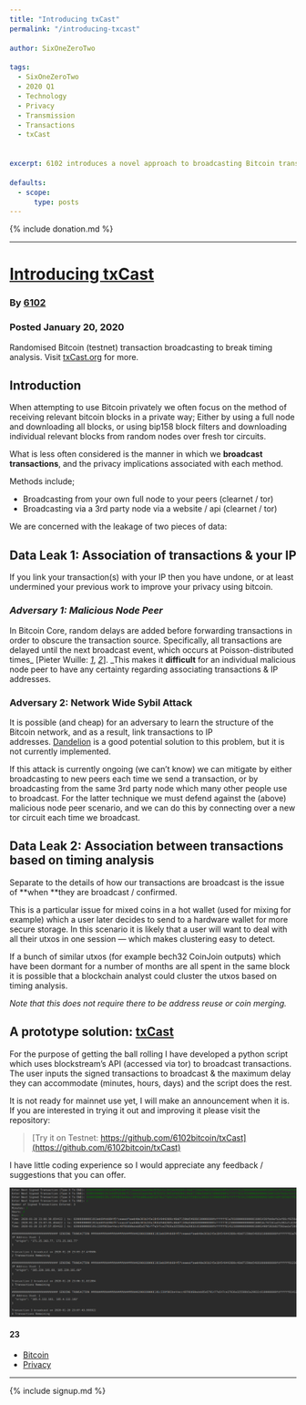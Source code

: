 ```yaml
---
title: "Introducing txCast"
permalink: "/introducing-txcast" 

author: SixOneZeroTwo

tags:
  - SixOneZeroTwo
  - 2020 Q1
  - Technology
  - Privacy
  - Transmission
  - Transactions
  - txCast


excerpt: 6102 introduces a novel approach to broadcasting Bitcoin transactions in a private manner. Posted January 20, 2020.

defaults:
  - scope:
      type: posts
---
```


{% include donation.md %}

***

# [Introducing txCast](https://medium.com/@6102bitcoin/introducing-txcast-2bf2d8033002)
### By [6102](https://twitter.com/6102bitcoin)
### Posted January 20, 2020

Randomised Bitcoin (testnet) transaction broadcasting to break timing analysis. Visit [txCast.org](https://txcast.org/) for more.

## Introduction

When attempting to use Bitcoin privately we often focus on the method of receiving relevant bitcoin blocks in a private way; Either by using a full node and downloading all blocks, or using bip158 block filters and downloading individual relevant blocks from random nodes over fresh tor circuits.

What is less often considered is the manner in which we **broadcast transactions**, and the privacy implications associated with each method.

Methods include;

*   Broadcasting from your own full node to your peers (clearnet / tor)
*   Broadcasting via a 3rd party node via a website / api (clearnet / tor)

We are concerned with the leakage of two pieces of data:

## Data Leak 1: Association of transactions & your IP

If you link your transaction(s) with your IP then you have undone, or at least undermined your previous work to improve your privacy using bitcoin.

### _Adversary 1: Malicious Node Peer_

In Bitcoin Core, random delays are added before forwarding transactions in order to obscure the transaction source. Specifically, all transactions are delayed until the next broadcast event, which occurs at Poisson-distributed times_ \[Pieter Wuille: _[_1_](https://bitcoin.stackexchange.com/a/76799)_, _[_2_](https://bitcoin.stackexchange.com/a/76799)_\]. _This makes it **difficult** for an individual malicious node peer to have any certainty regarding associating transactions & IP addresses.

### Adversary 2: Network Wide Sybil Attack

It is possible (and cheap) for an adversary to learn the structure of the Bitcoin network, and as a result, link transactions to IP addresses. [Dandelion](https://github.com/bitcoin/bips/blob/master/bip-0156.mediawiki) is a good potential solution to this problem, but it is not currently implemented.

If this attack is currently ongoing (we can’t know) we can mitigate by either broadcasting to new peers each time we send a transaction, or by broadcasting from the same 3rd party node which many other people use to broadcast. For the latter technique we must defend against the (above) malicious node peer scenario, and we can do this by connecting over a new tor circuit each time we broadcast.

## Data Leak 2: Association between transactions based on timing analysis

Separate to the details of how our transactions are broadcast is the issue of **when **they are broadcast / confirmed.

This is a particular issue for mixed coins in a hot wallet (used for mixing for example) which a user later decides to send to a hardware wallet for more secure storage. In this scenario it is likely that a user will want to deal with all their utxos in one session — which makes clustering easy to detect.

If a bunch of similar utxos (for example bech32 CoinJoin outputs) which have been dormant for a number of months are all spent in the same block it is possible that a blockchain analyst could cluster the utxos based on timing analysis.

_Note that this does not require there to be address reuse or coin merging._

## A prototype solution: [txCast](https://github.com/6102bitcoin/txCast)

For the purpose of getting the ball rolling I have developed a python script which uses blockstream’s API (accessed via tor) to broadcast transactions. The user inputs the signed transactions to broadcast & the maximum delay they can accommodate (minutes, hours, days) and the script does the rest.

It is not ready for mainnet use yet, I will make an announcement when it is. If you are interested in trying it out and improving it please visit the repository:

> [Try it on Testnet: https://github.com/6102bitcoin/txCast](https://github.com/6102bitcoin/txCast)

I have little coding experience so I would appreciate any feedback / suggestions that you can offer.

![](/assets/images/2020/m1/6102-1.png)

#### 23

*   [Bitcoin](https://medium.com/tag/bitcoin)
*   [Privacy](https://medium.com/tag/privacy)

***

{% include signup.md %}